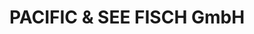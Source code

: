 ---
title: "PACIFIC & SEE FISCH GmbH"
url: /gelsenkirchen/pacific-und-see-fisch-gmbh/
shop: Fisch
---